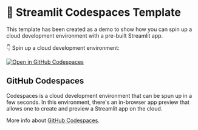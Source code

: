# 🎈 Streamlit Codespaces Template

This template has been created as a demo to show how you can spin up a cloud development environment with a pre-built Streamlit app.

👇 Spin up a cloud development environment:

[![Open in GitHub Codespaces](https://github.com/codespaces/badge.svg)](https://codespaces.new/dataprofessor/streamlit-codespaces-template?quickstart=1)

## GitHub Codespaces

Codespaces is a cloud development environment that can be spun up in a few seconds. In this environment, there's an in-browser app preview that allows one to create and preview a Streamlit app on the cloud.

More info about [GitHub Codespaces](https://github.com/features/codespaces).
